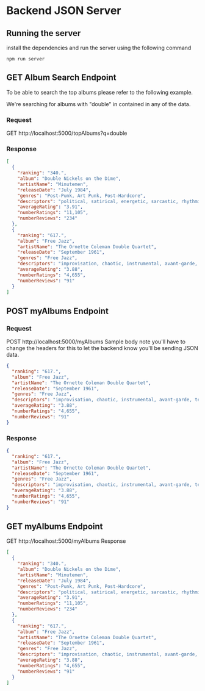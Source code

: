 # Backend JSON Server

## Running the server

install the dependencies and run the server using the following command

```
npm run server
```

## GET Album Search Endpoint 

To be able to search the top albums please refer to the following example.

We're searching for albums with "double" in contained in any of the data.

### Request
GET http://localhost:5000/topAlbums?q=double

### Response
```json
[
  {
    "ranking": "340.",
    "album": "Double Nickels on the Dime",
    "artistName": "Minutemen",
    "releaseDate": "July 1984",
    "genres": "Post-Punk, Art Punk, Post-Hardcore",
    "descriptors": "political, satirical, energetic, sarcastic, rhythmic, humorous, playful, male vocals, rebellious, philosophical",
    "averageRating": "3.91",
    "numberRatings": "11,105",
    "numberReviews": "234"
  },
  {
    "ranking": "617.",
    "album": "Free Jazz",
    "artistName": "The Ornette Coleman Double Quartet",
    "releaseDate": "September 1961",
    "genres": "Free Jazz",
    "descriptors": "improvisation, chaotic, instrumental, avant-garde, technical, dissonant, energetic, acoustic, anxious, complex",
    "averageRating": "3.88",
    "numberRatings": "4,655",
    "numberReviews": "91"
  }
]
```

## POST myAlbums Endpoint

### Request
POST http://localhost:5000/myAlbums
Sample body note you'll have to change the headers for this to let the backend know you'll be sending JSON data. 
```json
{
  "ranking": "617.",
  "album": "Free Jazz",
  "artistName": "The Ornette Coleman Double Quartet",
  "releaseDate": "September 1961",
  "genres": "Free Jazz",
  "descriptors": "improvisation, chaotic, instrumental, avant-garde, technical, dissonant, energetic, acoustic, anxious, complex",
  "averageRating": "3.88",
  "numberRatings": "4,655",
  "numberReviews": "91"
}
```
### Response
```json
{
  "ranking": "617.",
  "album": "Free Jazz",
  "artistName": "The Ornette Coleman Double Quartet",
  "releaseDate": "September 1961",
  "genres": "Free Jazz",
  "descriptors": "improvisation, chaotic, instrumental, avant-garde, technical, dissonant, energetic, acoustic, anxious, complex",
  "averageRating": "3.88",
  "numberRatings": "4,655",
  "numberReviews": "91"
}
```

## GET myAlbums Endpoint

GET http://localhost:5000/myAlbums
Response
```json
[
  {
    "ranking": "340.",
    "album": "Double Nickels on the Dime",
    "artistName": "Minutemen",
    "releaseDate": "July 1984",
    "genres": "Post-Punk, Art Punk, Post-Hardcore",
    "descriptors": "political, satirical, energetic, sarcastic, rhythmic, humorous, playful, male vocals, rebellious, philosophical",
    "averageRating": "3.91",
    "numberRatings": "11,105",
    "numberReviews": "234"
  },
  {
    "ranking": "617.",
    "album": "Free Jazz",
    "artistName": "The Ornette Coleman Double Quartet",
    "releaseDate": "September 1961",
    "genres": "Free Jazz",
    "descriptors": "improvisation, chaotic, instrumental, avant-garde, technical, dissonant, energetic, acoustic, anxious, complex",
    "averageRating": "3.88",
    "numberRatings": "4,655",
    "numberReviews": "91"
  }
]
```



